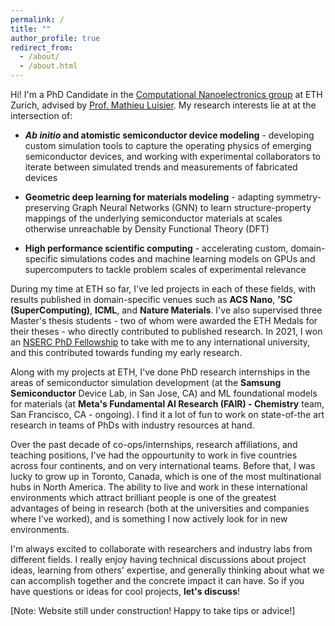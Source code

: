 ```yaml
---
permalink: /
title: ""
author_profile: true
redirect_from: 
  - /about/
  - /about.html
---
```


Hi! I'm a PhD Candidate in the [Computational Nanoelectronics group](https://nano-tcad.ee.ethz.ch/) at ETH Zurich, advised by [Prof. Mathieu Luisier](https://ee.ethz.ch/the-department/faculty/professors/person-detail.ODA5MjM=.TGlzdC80MTEsMTA1ODA0MjU5.html). My research interests lie at at the intersection of:

*  ***Ab initio* and atomistic semiconductor device modeling** - developing custom simulation tools to capture the operating physics of emerging semiconductor devices, and working with experimental collaborators to iterate between simulated trends and measurements of fabricated devices

*  **Geometric deep learning for materials modeling** - adapting symmetry-preserving Graph Neural Networks (GNN) to learn structure-property mappings of the underlying semiconductor materials at scales otherwise unreachable by Density Functional Theory (DFT)

*  **High performance scientific computing** - accelerating custom, domain-specific simulations codes and machine learning models on GPUs and supercomputers to tackle problem scales of experimental relevance

During my time at ETH so far, I've led projects in each of these fields, with results published in domain-specific venues such as **ACS Nano**, **’SC (SuperComputing)**, **ICML**, and **Nature Materials**. I've also supervised three Master's thesis students - two of whom were awarded the ETH Medals for their theses - who directly contributed to published research. In 2021, I won an [NSERC PhD Fellowship](https://www.nserc-crsng.gc.ca/students-etudiants/pg-cs/cgsd-bescd_eng.asp) to take with me to any international university, and this contributed towards funding my early research.

<!-- Along with my projects at ETH, I've done PhD research internships at the **Samsung Semiconductor** Device Lab and **Meta's Fundamental AI Research (FAIR) - Chemistry** team (ongoing) in the areas of semiconductor simulation development and ML foundational models to learn _ab initio_ struture-property mappings of materials. My early research was partially funded by a National Science and Engineering Research Council of Canada (NSERC) PhD Fellowship, which can be held at any university internationally.  -->

Along with my projects at ETH, I've done PhD research internships in the areas of semiconductor simulation development (at the **Samsung Semiconductor** Device Lab, in San Jose, CA) and ML foundational models for materials (at **Meta's Fundamental AI Research (FAIR) - Chemistry** team, San Francisco, CA - ongoing). I find it a lot of fun to work on state-of-the art research in teams of PhDs with industry resources at hand.

<!-- My early research was partially funded by a National Science and Engineering Research Council of Canada (NSERC) PhD Fellowship, which can be held at any university internationally.  -->

<!-- at the **Samsung Semiconductor** Device Lab and **Meta's Fundamental AI Research (FAIR) - Chemistry** team (ongoing) in the areas of semiconductor simulation development and ML foundational models to learn _ab initio_ struture-property mappings of materials. My early research was partially funded by a National Science and Engineering Research Council of Canada (NSERC) PhD Fellowship, which can be held at any university internationally.  -->

Over the past decade of co-ops/internships, research affiliations, and teaching positions, I've had the oppourtunity to work in five countries across four continents, and on very international teams. Before that, I was lucky to grow up in Toronto, Canada, which is one of the most multinational hubs in North America. The ability to live and work in these international environments which attract brilliant people is one of the greatest advantages of being in research (both at the universities and companies where I've worked), and is something I now actively look for in new environments. 

<!-- Since moving to Zurich, I've also taken the chance to travel a lot across Europe (and, more locally, to visit a lot of farm animals in the Swiss countryside). -->

<!-- Going forward, I'm interested in driving methods- and application-based research in HPC/ML to unite state-of-the-art quantum mechanical materials simulations with advanced device transport approaches. This can enable predictive, atomically-resolved simulations of devices large enough to be fabricated and measured in the lab. It would also unlock computational investigations of effects like structural or compositional disorder, atomic motion, and other complex transport phenomena which can only be captured at scale.   -->

I'm always excited to collaborate with researchers and industry labs from different fields. I really enjoy having technical discussions about project ideas, learning from others' expertise, and generally thinking about what we can accomplish together and the concrete impact it can have. So if you have questions or ideas for cool projects, **let's discuss**!

[Note: Website still under construction! Happy to take tips or advice!]

<!-- to bring what's possible at the material-level up the  -->


<!-- Over the past few years, I've pursed some general topics that united these areas. More often than not, it takes far more time to develop the methods and code than to explore the intended applications. However, since I started out as a researcher in the field of semiconductor device physics, I still like to think of my overarching projects in terms of the kinds of devices I wanted to model:

**Phase Change Memory (PCM)** - PCM cells exhibit gradual structural phase transitions which translates into a tunable resistance effect. The chemical composition space of these materials is large, but their specific composition and stoichiometry directly determine acheivable resistance contrast and stability. This makes a computational investigation of this space an attractive prospect. Simulating this involves being able to recompute the electronic structure during structural phase changes, which is computationally unfeasible with conventional methods. This is what I hope to do through the use of equivariant Graph Neural Networks [arxiv] combined with full-batch distributed training to handle the large graphs encountered [submitted_SC25].

**Resistive Random Access Memory (RRAM) Arrays** - RRAM is an emerging high-density non-volatile memory technology which operates on the principle of reversible dielectric breakdown. After first investigating current flow through these devices on an *ab intitio* level of theory which combined DFT and Quantum Transport [ACSNano2023], I developed a kinetic Monte Carlo application to capture the relevant physics at much larger scales [SC24], and explored potential failure mechanism at the atomistic scale which occur when devices are integrated into memory arrays [DRC2025]. Recently, I've been working with experimental collaborators at IBM Zurich to investigate the detailed mechanisms behind the soft dielectric breakdown effect, and how we can reduce the voltages required to acheive it [submitted_ACSNano2025]

**Strain-engineered 2D-material transistors** - I started out in the field of semiconductor device physics by using DFT and Quantum Transport methods to investigate the influence of lattice strain to improve the drive currents [APL] and reduce tunneling leakage [EDL] in 2D-material transistors. -->

<!-- A data-driven personal website

Researcher in Semiconductor Devices and Computational Materials Science. 
====== -->

